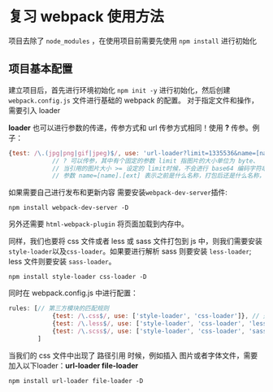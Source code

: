 # 复习 webpack 使用方法

项目去除了 `node_modules` ，在使用项目前需要先使用 `npm install` 进行初始化

## 项目基本配置

建立项目后，首先进行环境初始化 `npm init -y` 进行初始化，然后创建 `webpack.config.js` 文件进行基础的 webpack 的配置。 对于指定文件和操作，需要引入 loader

**loader** 也可以进行参数的传递，传参方式和 url 传参方式相同！使用 **?** 传参。例子：

```js
{test: /\.(jpg|png|gif|jpeg)$/, use: 'url-loader?limit=1335536&name=[name].[ext]'},    // 处理图片路径的loader file-loader 是 url-loader 的内部依赖，所以不用写
            // ? 可以传参，其中有个固定的参数 limit 指图片的大小单位为 byte、
            // 当引用的图片大小 >= 设定的 limit时候，不会进行 base64 编码字符串，如果图片大小小于给定的值，则会被转为 base64 字符串
            // 参数 name=[name].[ext] 表示之前是什么名称，打包后还是什么名称，原来是什么后缀，打包后也不变
```

如果需要自己进行发布和更新内容 需要安装`webpack-dev-server`插件:

```shell
npm install webpack-dev-server -D
```

另外还需要 `html-webpack-plugin` 将页面加载到内存中。


同样，我们也要将 css 文件或者 less 或 sass 文件打包到 js 中，则我们需要安装 `style-loader`以及`css-loader`。如果要进行解析 sass 则要安装 `less-loader`; less 文件则要安装 `sass-loader`。

```shell
npm install style-loader css-loader -D
```

同时在 webpack.config.js 中进行配置：

```js
rules: [// 第三方模块的匹配规则
            {test: /\.css$/, use: ['style-loader', 'css-loader']}, // 处理css的loader
            {test: /\.less$/, use: ['style-loader', 'css-loader', 'less-loader']}, // 处理less的loader
            {test: /\.scss$/, use: ['style-loader', 'css-loader', 'sass-loader']}, // 处理scss的loader
        ]
```

当我们的 css 文件中出现了 路径引用 时候，例如插入 图片或者字体文件，需要加入以下loader：**url-loader file-loader**

```shell
npm install url-loader file-loader -D
```

